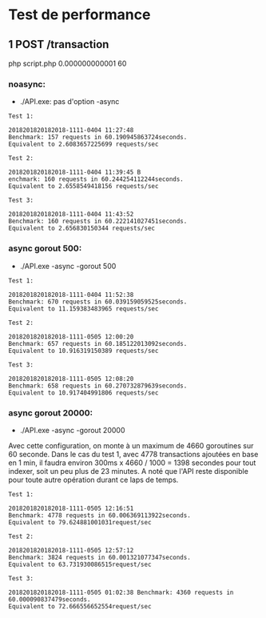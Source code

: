 # Test de performance

## 1 POST /transaction

php script.php 0.000000000001 60

### noasync:

 - ./API.exe: pas d'option -async

```
Test 1:

2018201820182018-1111-0404 11:27:48
Benchmark: 157 requests in 60.190945863724seconds.
Equivalent to 2.6083657225699 requests/sec

Test 2:

2018201820182018-1111-0404 11:39:45 B
enchmark: 160 requests in 60.244254112244seconds.
Equivalent to 2.6558549418156 requests/sec

Test 3:

2018201820182018-1111-0404 11:43:52
Benchmark: 160 requests in 60.222141027451seconds.
Equivalent to 2.656830150344 requests/sec
```

### async gorout 500:

 - ./API.exe -async -gorout 500

```
Test 1:

2018201820182018-1111-0404 11:52:38
Benchmark: 670 requests in 60.039159059525seconds.
Equivalent to 11.159383483965 requests/sec

Test 2:

2018201820182018-1111-0505 12:00:20
Benchmark: 657 requests in 60.185122013092seconds.
Equivalent to 10.916319150389 requests/sec

Test 3:

2018201820182018-1111-0505 12:08:20
Benchmark: 658 requests in 60.270732879639seconds.
Equivalent to 10.917404991806 requests/sec
```

### async gorout 20000:

 - ./API.exe -async -gorout 20000

Avec cette configuration, on monte à un maximum de 4660 goroutines sur 60 seconde.
Dans le cas du test 1, avec 4778 transactions ajoutées en base en 1 min, il faudra
environ 300ms x 4660 / 1000 = 1398 secondes pour tout indexer, soit un peu plus de 23 minutes.
A noté que l'API reste disponible pour toute autre opération durant ce laps de temps.

```
Test 1:

2018201820182018-1111-0505 12:16:51
Benchmark: 4778 requests in 60.006369113922seconds.
Equivalent to 79.624881001031request/sec

Test 2:

2018201820182018-1111-0505 12:57:12
Benchmark: 3824 requests in 60.001321077347seconds.
Equivalent to 63.731930086515request/sec

Test 3:

2018201820182018-1111-0505 01:02:38 Benchmark: 4360 requests in 60.000090837479seconds.
Equivalent to 72.666556652554request/sec
```